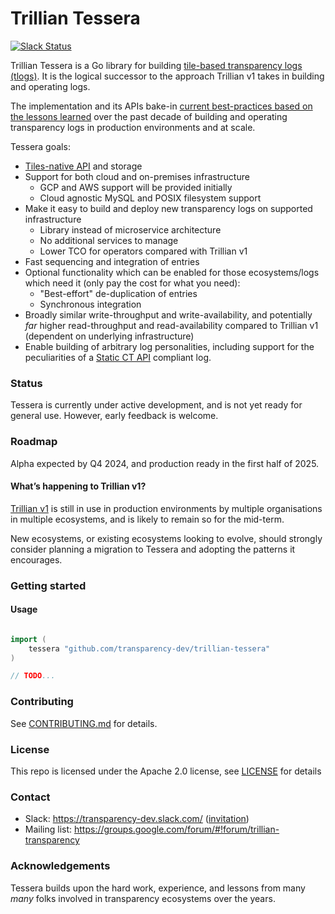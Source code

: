 # Trillian Tessera

[![Slack Status](https://img.shields.io/badge/Slack-Chat-blue.svg)](https://transparency-dev.slack.com/)

Trillian Tessera is a Go library for building
[tile-based transparency logs (tlogs)](https://github.com/C2SP/C2SP/blob/main/tlog-tiles.md).
It is the logical successor to the approach Trillian v1 takes in building and operating logs.

The implementation and its APIs bake-in
[current best-practices based on the lessons learned](https://transparency.dev/articles/tile-based-logs/)
over the past decade of building and operating transparency logs in production environments and at scale.

Tessera goals:

*   [Tiles-native API](https://github.com/C2SP/C2SP/blob/main/tlog-tiles.md) and storage
*   Support for both cloud and on-premises infrastructure
    *   GCP and AWS support will be provided initially
    *   Cloud agnostic MySQL and POSIX filesystem support
*   Make it easy to build and deploy new transparency logs on supported infrastructure
    *   Library instead of microservice architecture
    *   No additional services to manage
    *   Lower TCO for operators compared with Trillian v1
*   Fast sequencing and integration of entries
*   Optional functionality which can be enabled for those ecosystems/logs which need it (only pay the cost for what you need):
    *   "Best-effort" de-duplication of entries
    *   Synchronous integration
*   Broadly similar write-throughput and write-availability, and potentially _far_ higher read-throughput
    and read-availability compared to Trillian v1 (dependent on underlying infrastructure)
*   Enable building of arbitrary log personalities, including support for the peculiarities of a
    [Static CT API](https://github.com/C2SP/C2SP/blob/main/static-ct-api.md) compliant log.

### Status

Tessera is currently under active development, and is not yet ready for general use. However, early
feedback is welcome.

### Roadmap

Alpha expected by Q4 2024, and production ready in the first half of 2025.

#### What’s happening to Trillian v1?

[Trillian v1](https://github.com/google/trillian) is still in use in production environments by
multiple organisations in multiple ecosystems, and is likely to remain so for the mid-term. 

New ecosystems, or existing ecosystems looking to evolve, should strongly consider planning a
migration to Tessera and adopting the patterns it encourages. 

### Getting started

#### Usage

```go

import (
    tessera "github.com/transparency-dev/trillian-tessera"
)

// TODO...

```

### Contributing

See [CONTRIBUTING.md](/CONTRIBUTING.md) for details.

### License

This repo is licensed under the Apache 2.0 license, see [LICENSE](/LICENSE) for details

### Contact

- Slack: https://transparency-dev.slack.com/ ([invitation](https://join.slack.com/t/transparency-dev/shared_invite/zt-27pkqo21d-okUFhur7YZ0rFoJVIOPznQ))
- Mailing list: https://groups.google.com/forum/#!forum/trillian-transparency

### Acknowledgements

Tessera builds upon the hard work, experience, and lessons from many _many_ folks involved in
transparency ecosystems over the years.
